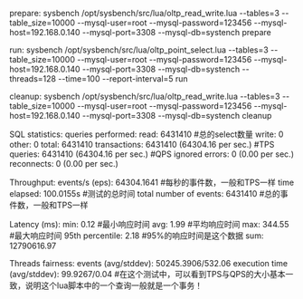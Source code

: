 

prepare:
sysbench /opt/sysbench/src/lua/oltp_read_write.lua --tables=3 --table_size=10000 --mysql-user=root --mysql-password=123456 --mysql-host=192.168.0.140 --mysql-port=3308 --mysql-db=systench prepare

run:
sysbench /opt/sysbench/src/lua/oltp_point_select.lua --tables=3 --table_size=10000 --mysql-user=root --mysql-password=123456 --mysql-host=192.168.0.140 --mysql-port=3308 --mysql-db=systench --threads=128 --time=100 --report-interval=5 run

cleanup:
sysbench /opt/sysbench/src/lua/oltp_read_write.lua --tables=3 --table_size=10000 --mysql-user=root --mysql-password=123456 --mysql-host=192.168.0.140 --mysql-port=3308 --mysql-db=systench cleanup


SQL statistics:
    queries performed:
        read:                            6431410	#总的select数量
        write:                           0
        other:                           0
        total:                           6431410
    transactions:                        6431410 (64304.16 per sec.)	#TPS
    queries:                             6431410 (64304.16 per sec.)	#QPS
    ignored errors:                      0      (0.00 per sec.)
    reconnects:                          0      (0.00 per sec.)

Throughput:
    events/s (eps):                      64304.1641		#每秒的事件数，一般和TPS一样
    time elapsed:                        100.0155s		#测试的总时间
    total number of events:              6431410		#总的事件数，一般和TPS一样

Latency (ms):
         min:                                    0.12		#最小响应时间
         avg:                                    1.99		#平均响应时间
         max:                                  344.55		#最大响应时间
         95th percentile:                        2.18		#95%的响应时间是这个数据
         sum:                             12790616.97

Threads fairness:
    events (avg/stddev):           50245.3906/532.06
    execution time (avg/stddev):   99.9267/0.04	#在这个测试中，可以看到TPS与QPS的大小基本一致，说明这个lua脚本中的一个查询一般就是一个事务！
